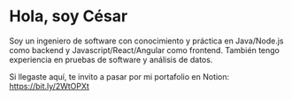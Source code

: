 # Hola, soy César

Soy un ingeniero de software con conocimiento y práctica en Java/Node.js como backend y Javascript/React/Angular como frontend. También tengo experiencia en pruebas de software y análisis de datos.

Si llegaste aquí, te invito a pasar por mi portafolio en Notion: https://bit.ly/2WtOPXt
